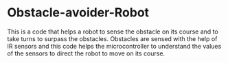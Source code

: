 # Obstacle-avoider-Robot 
This is a code that helps a robot to sense the obstacle on its course and to take turns to surpass the obstacles.
Obstacles are sensed with the help of IR sensors and this code helps the microcontroller to understand the values of the sensors to direct the robot to move on its course.
